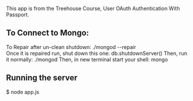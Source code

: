 This app is from the Treehouse Course, User OAuth Authentication With Passport.

## To Connect to Mongo:
To Repair after un-clean shutdown:
    ./mongod --repair   
Once it is repaired run, shut down this one:
   db.shutdownServer()
Then, run it normally:
  ./mongod
Then, in new terminal start your shell:
  mongo

## Running the server

$ node app.js

